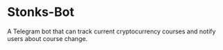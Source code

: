 # Stonks-Bot
A Telegram bot that can track current cryptocurrency courses and notify users about course change.
